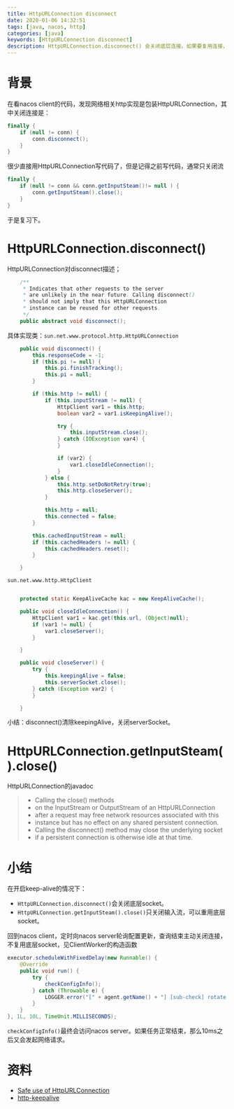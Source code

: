 ```yaml
---
title: HttpURLConnection disconnect
date: 2020-01-06 14:32:51
tags: [java, nacos, http]
categories: [java]
keywords: [HttpURLConnection disconnect]
description: HttpURLConnection.disconnect() 会关闭底层连接。如果要复用连接，使用 HttpURLConnection.getInputSteam().close()。
---
```


# 背景

在看nacos client的代码，发现网络相关http实现是包装HttpURLConnection，其中关闭连接是：
```java
finally {
    if (null != conn) {
        conn.disconnect();
    }
}
```
<!-- more -->

很少直接用HttpURLConnection写代码了，但是记得之前写代码，通常只关闭流
```java
finally {
    if (null != conn && conn.getInputSteam()!= null ) {
        conn.getInputSteam().close();
    }
}
```
于是复习下。

# HttpURLConnection.disconnect()

HttpURLConnection对disconnect描述；
```java
    /**
     * Indicates that other requests to the server
     * are unlikely in the near future. Calling disconnect()
     * should not imply that this HttpURLConnection
     * instance can be reused for other requests.
     */
    public abstract void disconnect();
```

具体实现类：`sun.net.www.protocol.http.HttpURLConnection`
```java
    public void disconnect() {
        this.responseCode = -1;
        if (this.pi != null) {
            this.pi.finishTracking();
            this.pi = null;
        }

        if (this.http != null) {
            if (this.inputStream != null) {
                HttpClient var1 = this.http;
                boolean var2 = var1.isKeepingAlive();

                try {
                    this.inputStream.close();
                } catch (IOException var4) {
                }

                if (var2) {
                    var1.closeIdleConnection();
                }
            } else {
                this.http.setDoNotRetry(true);
                this.http.closeServer();
            }

            this.http = null;
            this.connected = false;
        }

        this.cachedInputStream = null;
        if (this.cachedHeaders != null) {
            this.cachedHeaders.reset();
        }

    }
```

`sun.net.www.http.HttpClient`
```java

    protected static KeepAliveCache kac = new KeepAliveCache();

    public void closeIdleConnection() {
        HttpClient var1 = kac.get(this.url, (Object)null);
        if (var1 != null) {
            var1.closeServer();
        }

    }

    public void closeServer() {
        try {
            this.keepingAlive = false;
            this.serverSocket.close();
        } catch (Exception var2) {
        }

    }    
```

小结：disconnect()清除keepingAlive，关闭serverSocket。

# HttpURLConnection.getInputSteam().close()

HttpURLConnection的javadoc
> * Calling the close() methods
> * on the InputStream or OutputStream of an HttpURLConnection
> * after a request may free network resources associated with this
> * instance but has no effect on any shared persistent connection.
> * Calling the disconnect() method may close the underlying socket
> * if a persistent connection is otherwise idle at that time.

# 小结

在开启keep-alive的情况下：
- `HttpURLConnection.disconnect()`会关闭底层socket。
- `HttpURLConnection.getInputSteam().close()`只关闭输入流，可以重用底层socket。

回到nacos client，定时向nacos server轮询配置更新，查询结束主动关闭连接， 不复用底层socket，见ClientWorker的构造函数
```java
executor.scheduleWithFixedDelay(new Runnable() {
    @Override
    public void run() {
        try {
            checkConfigInfo();
        } catch (Throwable e) {
            LOGGER.error("[" + agent.getName() + "] [sub-check] rotate check error", e);
        }
    }
}, 1L, 10L, TimeUnit.MILLISECONDS);
```

`checkConfigInfo()`最终会访问nacos server。如果任务正常结束，那么10ms之后又会发起网络请求。


# 资料

- [Safe use of HttpURLConnection](https://stackoverflow.com/questions/4767553/safe-use-of-httpurlconnection)
- [http-keepalive](http://docs.oracle.com/javase/6/docs/technotes/guides/net/http-keepalive.html)